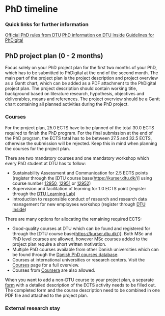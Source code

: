 # PhD timeline

### Quick links for further information

[Official PhD rules from DTU](https://www.inside.dtu.dk/-/media/dtudk/uddannelse/phd-udannelse/dokumenter/dtus-rules-for-the-phd-programme-may-2023.pdf)
[PhD information on DTU Inside](https://www.inside.dtu.dk/en/undervisning/regler/phd-uddannelse-studerende/phd-studerende)
[Guidelines for PhDigital](https://phdigital.dtu.dk/_layouts/15/WopiFrame.aspx?sourcedoc={8b87733a-f8f6-44a5-917b-78b34e09ebd5})

## PhD project plan (0 - 2 months)

Focus solely on your PhD project plan for the first two months of your PhD, which has to be submitted to PhDigital at the end of the second month. The main part of the project plan is the project description and project overview as a Gantt chart, which can be added as a PDF attachment to the PhDigital project plan. The project description should contain working title, background based on literature research, hypothesis, objectives and deliverables, means and references. The project overview should be a Gantt chart containing all planned activities during the PhD project.

### Courses

For the project plan, 25.0 ECTS have to be planned of the total 30.0 ECTS required to finish the PhD program. For the final submission at the end of the PhD program, the ECTS total has to be between 27.5 and 32.5 ECTS, otherwise the submission will be rejected. Keep this in mind when planning the courses for the project plan.

There are two mandatory courses and one mandatory workshop which every PhD student at DTU has to follow:

* Sustainability Assessment and Communication for 2.5 ECTS points (register through the [DTU course base(https://kurser.dtu.dk/)] using course number [12950](https://kurser.dtu.dk/course/12950), [12951](https://kurser.dtu.dk/course/12951) or [12952](https://kurser.dtu.dk/course/12952))
* Supervision and facilitation of learning for 1.0 ECTS point (register through the [DTU Learning Lab](https://learninglab.dtu.dk/courses-and-events/supervision-and-facilitation-of-learning#dates--registration))
* Introduction to responsible conduct of research and research data management for new employees workshop (register through [DTU Inside](https://www.inside.dtu.dk/en/medarbejder/hr-og-arbejdsmiljoe/kompetenceudvikling/kursusoversigt_overside/kursusoversigt#?query=%7B%22Theme%22:%2235556%22,%22Role%22:%22%22,%22Language%22:%22%22,%22Cost%22:%22%22,%22SearchWord%22:%22%22,%22SortOn%22:%22%22,%22MaxRecords%22:10%7D))

There are many options for allocating the remaining required ECTS:

* Good-quality courses at DTU which can be found and registered for through the [DTU course base(https://kurser.dtu.dk/)]. Both MSc and PhD level courses are allowed, however MSc courses added to the project plan require a short written motivation.
* Multiple PhD courses available from other Danish universities which can be found through the [Danish PhD courses database](https://phdcourses.dk/).
* Courses at international universities or research centers. Visit the [Courses](courses.md) page for a full overview.
* Courses from [Coursera](https://www.coursera.org/) are also allowed.

When you want to add a non-DTU course to your project plan, a separate [form](Description-ECTS-activity_template.docx) with a detailed description of the ECTS activity needs to be filled out. The completed form and the course description need to be combined in one PDF file and attached to the project plan.

### External research stay


